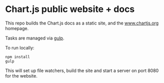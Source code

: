 Chart.js public website + docs
==============================

This repo builds the Chart.js docs as a static site, and the www.chartjs.org homepage.

Tasks are managed via [gulp](http://gulpjs.com/).

To run locally:

    npm install
    gulp

This will set up file watchers, build the site and start a server on port 8080 for the website.
